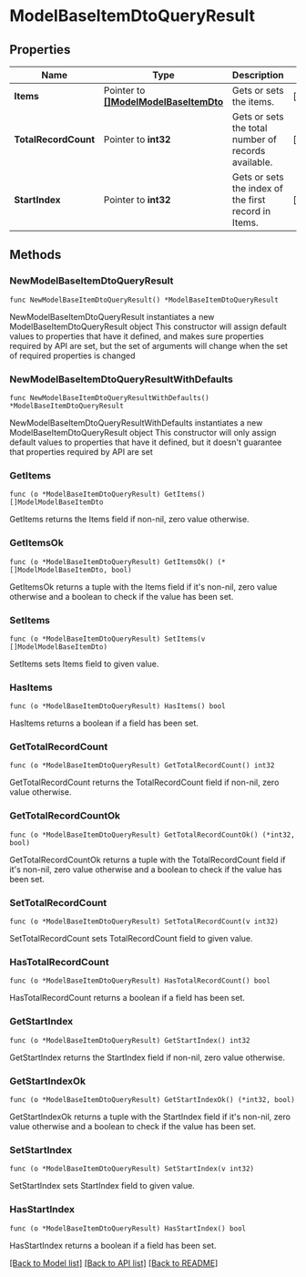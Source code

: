 # ModelBaseItemDtoQueryResult

## Properties

Name | Type | Description | Notes
------------ | ------------- | ------------- | -------------
**Items** | Pointer to [**[]ModelModelBaseItemDto**](ModelModelBaseItemDto.md) | Gets or sets the items. | [optional] 
**TotalRecordCount** | Pointer to **int32** | Gets or sets the total number of records available. | [optional] 
**StartIndex** | Pointer to **int32** | Gets or sets the index of the first record in Items. | [optional] 

## Methods

### NewModelBaseItemDtoQueryResult

`func NewModelBaseItemDtoQueryResult() *ModelBaseItemDtoQueryResult`

NewModelBaseItemDtoQueryResult instantiates a new ModelBaseItemDtoQueryResult object
This constructor will assign default values to properties that have it defined,
and makes sure properties required by API are set, but the set of arguments
will change when the set of required properties is changed

### NewModelBaseItemDtoQueryResultWithDefaults

`func NewModelBaseItemDtoQueryResultWithDefaults() *ModelBaseItemDtoQueryResult`

NewModelBaseItemDtoQueryResultWithDefaults instantiates a new ModelBaseItemDtoQueryResult object
This constructor will only assign default values to properties that have it defined,
but it doesn't guarantee that properties required by API are set

### GetItems

`func (o *ModelBaseItemDtoQueryResult) GetItems() []ModelModelBaseItemDto`

GetItems returns the Items field if non-nil, zero value otherwise.

### GetItemsOk

`func (o *ModelBaseItemDtoQueryResult) GetItemsOk() (*[]ModelModelBaseItemDto, bool)`

GetItemsOk returns a tuple with the Items field if it's non-nil, zero value otherwise
and a boolean to check if the value has been set.

### SetItems

`func (o *ModelBaseItemDtoQueryResult) SetItems(v []ModelModelBaseItemDto)`

SetItems sets Items field to given value.

### HasItems

`func (o *ModelBaseItemDtoQueryResult) HasItems() bool`

HasItems returns a boolean if a field has been set.

### GetTotalRecordCount

`func (o *ModelBaseItemDtoQueryResult) GetTotalRecordCount() int32`

GetTotalRecordCount returns the TotalRecordCount field if non-nil, zero value otherwise.

### GetTotalRecordCountOk

`func (o *ModelBaseItemDtoQueryResult) GetTotalRecordCountOk() (*int32, bool)`

GetTotalRecordCountOk returns a tuple with the TotalRecordCount field if it's non-nil, zero value otherwise
and a boolean to check if the value has been set.

### SetTotalRecordCount

`func (o *ModelBaseItemDtoQueryResult) SetTotalRecordCount(v int32)`

SetTotalRecordCount sets TotalRecordCount field to given value.

### HasTotalRecordCount

`func (o *ModelBaseItemDtoQueryResult) HasTotalRecordCount() bool`

HasTotalRecordCount returns a boolean if a field has been set.

### GetStartIndex

`func (o *ModelBaseItemDtoQueryResult) GetStartIndex() int32`

GetStartIndex returns the StartIndex field if non-nil, zero value otherwise.

### GetStartIndexOk

`func (o *ModelBaseItemDtoQueryResult) GetStartIndexOk() (*int32, bool)`

GetStartIndexOk returns a tuple with the StartIndex field if it's non-nil, zero value otherwise
and a boolean to check if the value has been set.

### SetStartIndex

`func (o *ModelBaseItemDtoQueryResult) SetStartIndex(v int32)`

SetStartIndex sets StartIndex field to given value.

### HasStartIndex

`func (o *ModelBaseItemDtoQueryResult) HasStartIndex() bool`

HasStartIndex returns a boolean if a field has been set.


[[Back to Model list]](../README.md#documentation-for-models) [[Back to API list]](../README.md#documentation-for-api-endpoints) [[Back to README]](../README.md)


